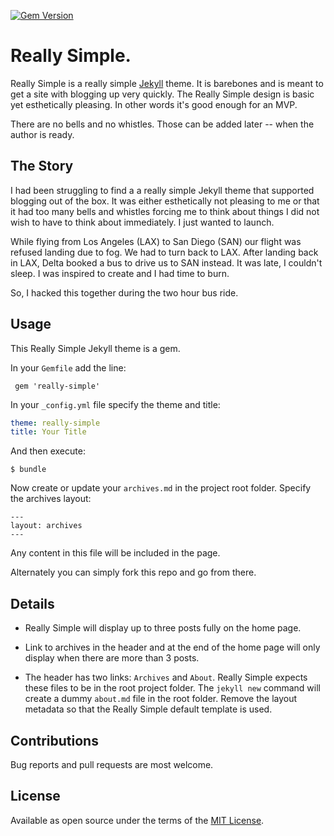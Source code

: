 [![Gem Version](https://badge.fury.io/rb/really-simple.svg)](https://badge.fury.io/rb/really-simple)

# Really Simple.

Really Simple is a really simple [Jekyll](https://jekyllrb.com) theme. It is barebones and is meant to get a site with blogging up very quickly. The Really Simple design is basic yet esthetically pleasing. In other words it's good enough for an MVP.

There are no bells and no whistles. Those can be added later -- when the author is ready.

## The Story

I had been struggling to find a a really simple Jekyll theme that supported blogging out of the box. It was either esthetically not pleasing to me or that it had too many bells and whistles forcing me to think about things I did not wish to have to think about immediately. I just wanted to launch.

While flying from Los Angeles (LAX) to San Diego (SAN) our flight was refused landing due to fog. We had to turn back to LAX. After landing back in LAX, Delta booked a bus to drive us to SAN instead. It was late, I couldn't sleep. I was inspired to create and I had time to burn.

So, I hacked this together during the two hour bus ride.

## Usage
This Really Simple Jekyll theme is a gem.

In your `Gemfile` add the line:

```
 gem 'really-simple'
```

In your `_config.yml` file specify the theme and title:

```yml
theme: really-simple
title: Your Title
```

And then execute:
```
$ bundle
```

Now create or update your `archives.md` in the project root folder. Specify the archives layout:

```
---
layout: archives
---
```
Any content in this file will be included in the page.

Alternately you can simply fork this repo and go from there.

## Details

- Really Simple will display up to three posts fully on the home page.

- Link to archives in the header and at the end of the home page will only display when there are more than 3 posts.

- The header has two links: `Archives` and `About`. Really Simple expects these files to be in the root project folder. The `jekyll new` command will create a dummy `about.md` file in the root folder. Remove the layout metadata so that the Really Simple default template is used.

## Contributions
Bug reports and pull requests are most welcome.

## License
Available as open source under the terms of the [MIT License](https://opensource.org/licenses/MIT).

